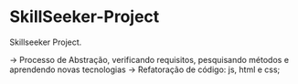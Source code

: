# SkillSeeker-Project
 
Skillseeker Project.

 -> Processo de Abstração, verificando requisitos, pesquisando métodos e aprendendo novas tecnologias
 -> Refatoração de código: js, html e css;
 
